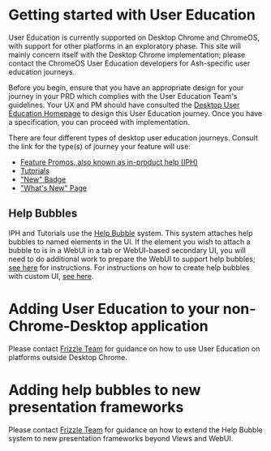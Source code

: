 # Getting started with User Education

User Education is currently supported on Desktop Chrome and ChromeOS, with
support for other platforms in an exploratory phase. This site will mainly
concern itself with the Desktop Chrome implementation; please contact the
ChromeOS User Education developers for Ash-specific user education journeys.

Before you begin, ensure that you have an appropriate design for your journey
in your PRD which complies with the User Education Team's guidelines. Your UX
and PM should have consulted the
[Desktop User Education Homepage](https://sites.google.com/corp/google.com/desktopusereducation/home)
to design this User Education journey. Once you have a specification, you can
proceed with implementation.

There are four different types of desktop user education journeys. Consult the
link for the type(s) of journey your feature will use:
* [Feature Promos, also known as in-product help (IPH)](feature-promos.md)
* [Tutorials](tutorials.md)
* ["New" Badge](https://goto.google.com/new-badge-how-to)
* ["What's New" Page](https://sites.google.com/corp/google.com/desktopusereducation/implement/whats-new-page)

## Help Bubbles

IPH and Tutorials use the [Help Bubble](help-bubbles.md) system. This system
attaches help bubbles to named elements in the UI. If the element you wish to
attach a bubble to is in a WebUI in a tab or WebUI-based secondary UI, you will
need to do additional work to prepare the WebUI to support help bubbles;
[see here](./webui/README.md) for instructions. For instructions on how to
create help bubbles with custom UI, [see here](./custom-help-bubbles.md).

# Adding User Education to your non-Chrome-Desktop application

Please contact [Frizzle Team](mailto:frizzle-team@google.com) for guidance on
how to use User Education on platforms outside Desktop Chrome.

# Adding help bubbles to new presentation frameworks

Please contact [Frizzle Team](mailto:frizzle-team@google.com) for guidance on
how to extend the Help Bubble system to new presentation frameworks beyond Views
and WebUI.
